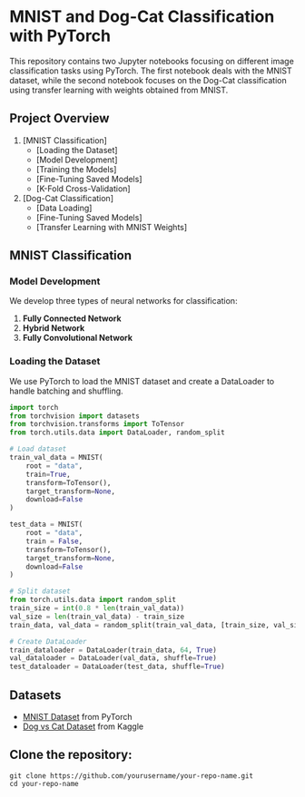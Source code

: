 # MNIST and Dog-Cat Classification with PyTorch

This repository contains two Jupyter notebooks focusing on different image classification tasks using PyTorch. The first notebook deals with the MNIST dataset, while the second notebook focuses on the Dog-Cat classification using transfer learning with weights obtained from MNIST.

## Project Overview

1. [MNIST Classification]
    - [Loading the Dataset]
    - [Model Development]
    - [Training the Models]
    - [Fine-Tuning Saved Models]
    - [K-Fold Cross-Validation]
2. [Dog-Cat Classification]
    - [Data Loading]
    - [Fine-Tuning Saved Models]
    - [Transfer Learning with MNIST Weights]

## MNIST Classification

### Model Development

We develop three types of neural networks for classification:

1. **Fully Connected Network**
2. **Hybrid Network**
3. **Fully Convolutional Network**


### Loading the Dataset
We use PyTorch to load the MNIST dataset and create a DataLoader to handle batching and shuffling.

```python
import torch
from torchvision import datasets
from torchvision.transforms import ToTensor                            
from torch.utils.data import DataLoader, random_split

# Load dataset
train_val_data = MNIST(
    root = "data",                                                          
    train=True,                                                              
    transform=ToTensor(),                                                   
    target_transform=None,                                                  
    download=False
)

test_data = MNIST(
    root = "data",
    train = False,
    transform=ToTensor(),
    target_transform=None,
    download=False
)

# Split dataset
from torch.utils.data import random_split
train_size = int(0.8 * len(train_val_data))
val_size = len(train_val_data) - train_size
train_data, val_data = random_split(train_val_data, [train_size, val_size])

# Create DataLoader
train_dataloader = DataLoader(train_data, 64, True)
val_dataloader = DataLoader(val_data, shuffle=True)
test_dataloader = DataLoader(test_data, shuffle=True)
```


## Datasets

- [MNIST Dataset](http://yann.lecun.com/exdb/mnist/) from PyTorch
- [Dog vs Cat Dataset](https://www.kaggle.com/c/dogs-vs-cats) from Kaggle


## Clone the repository:

```
git clone https://github.com/yourusername/your-repo-name.git
cd your-repo-name
```





